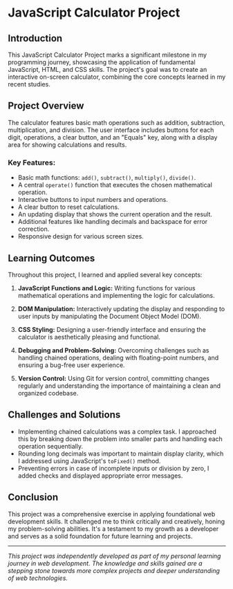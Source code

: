 # JavaScript Calculator Project

## Introduction
This JavaScript Calculator Project marks a significant milestone in my programming journey, showcasing the application of fundamental JavaScript, HTML, and CSS skills. The project's goal was to create an interactive on-screen calculator, combining the core concepts learned in my recent studies.

## Project Overview
The calculator features basic math operations such as addition, subtraction, multiplication, and division. The user interface includes buttons for each digit, operations, a clear button, and an "Equals" key, along with a display area for showing calculations and results.

### Key Features:
- Basic math functions: `add()`, `subtract()`, `multiply()`, `divide()`.
- A central `operate()` function that executes the chosen mathematical operation.
- Interactive buttons to input numbers and operations.
- A clear button to reset calculations.
- An updating display that shows the current operation and the result.
- Additional features like handling decimals and backspace for error correction.
- Responsive design for various screen sizes.

## Learning Outcomes
Throughout this project, I learned and applied several key concepts:

1. **JavaScript Functions and Logic:** Writing functions for various mathematical operations and implementing the logic for calculations.

2. **DOM Manipulation:** Interactively updating the display and responding to user inputs by manipulating the Document Object Model (DOM).

3. **CSS Styling:** Designing a user-friendly interface and ensuring the calculator is aesthetically pleasing and functional.

4. **Debugging and Problem-Solving:** Overcoming challenges such as handling chained operations, dealing with floating-point numbers, and ensuring a bug-free user experience.

5. **Version Control:** Using Git for version control, committing changes regularly and understanding the importance of maintaining a clean and organized codebase.

## Challenges and Solutions
- Implementing chained calculations was a complex task. I approached this by breaking down the problem into smaller parts and handling each operation sequentially.
- Rounding long decimals was important to maintain display clarity, which I addressed using JavaScript's `toFixed()` method.
- Preventing errors in case of incomplete inputs or division by zero, I added checks and displayed appropriate error messages.

## Conclusion
This project was a comprehensive exercise in applying foundational web development skills. It challenged me to think critically and creatively, honing my problem-solving abilities. It's a testament to my growth as a developer and serves as a solid foundation for future learning and projects.

---

*This project was independently developed as part of my personal learning journey in web development. The knowledge and skills gained are a stepping stone towards more complex projects and deeper understanding of web technologies.*
